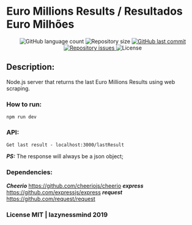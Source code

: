 # Euro Millions Results / Resultados Euro Milhões

<p align="center">
  <img alt="GitHub language count" src="https://img.shields.io/github/languages/count/lazynessmind/euro-millions.svg">

  <img alt="Repository size" src="https://img.shields.io/github/repo-size/lazynessmind/euro-millions.svg">
  
  <a href="https://github.com/lazynessmind/euro-millions/commits/master">
    <img alt="GitHub last commit" src="https://img.shields.io/github/last-commit/lazynessmind/euro-millions.svg">
  </a>

  <a href="https://github.com/lazynessmind/euro-millions/issues">
    <img alt="Repository issues" src="https://img.shields.io/github/issues/lazynessmind/euro-millions.svg">
  </a>

  <img alt="License" src="https://img.shields.io/badge/license-MIT-brightgreen">
</p>

## Description:

Node.js server that returns the last Euro Millions Results using web scraping.

### How to run:

`npm run dev`

### API:

`Get last result - localhost:3000/lastResult`

***PS:*** The response will always be a json object;

### Dependencies:

***Cheerio*** https://github.com/cheeriojs/cheerio
***express*** https://github.com/expressjs/express
***request*** https://github.com/request/request

### License MIT | lazynessmind 2019